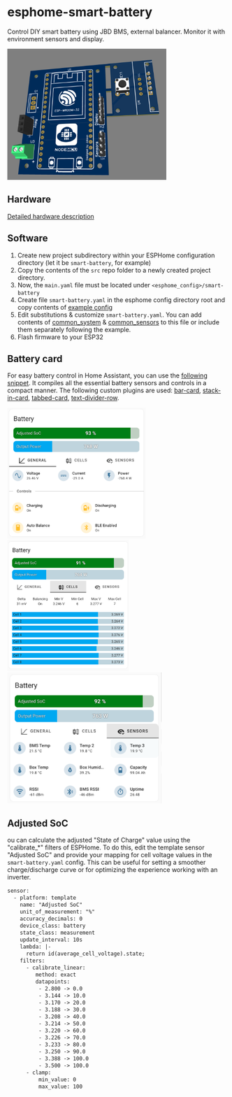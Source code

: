 # esphome-smart-battery
Control DIY smart battery using JBD BMS, external balancer. Monitor it with environment sensors and display.

<img src="images/header.png" alt="Project logo" height="300" width="auto">

## Hardware
[Detailed hardware description](pcb/README.md)

## Software
1) Create new project subdirectory within your ESPHome configuration directory (let it be `smart-battery`, for example) 
2) Copy the contents of the `src` repo folder to a newly created project directory.
3) Now, the `main.yaml` file must be located under `<esphome_config>/smart-battery`
4) Create file `smart-battery.yaml` in the esphome config directory root and copy contents of [example config](/examples/smart-battery.yaml)
5) Edit substitutions & customize `smart-battery.yaml`. You can add contents of [common_system](/examples/common_system.yaml) & [common_sensors](/examples/common_sensors.yaml) to this file or include them separately following the example.
6) Flash firmware to your ESP32

## Battery card
For easy battery control in Home Assistant, you can use the [following snippet](/battery-card/battery-card-example.yaml). It compiles all the essential battery sensors and controls in a compact manner. The following custom plugins are used: [bar-card](https://github.com/custom-cards/bar-card), [stack-in-card](https://github.com/custom-cards/stack-in-card), [tabbed-card](https://github.com/kinghat/tabbed-card), [text-divider-row](https://github.com/iantrich/text-divider-row).
<div>
    <img src="battery-card/screenshots/battery-card-tab1.png" alt="Battery card tab1 screenshot" height="300" width="auto">
    <img src="battery-card/screenshots/battery-card-tab2.png" alt="Battery card tab2 screenshot" height="300" width="auto">
    <img src="battery-card/screenshots/battery-card-tab3.png" alt="Battery card tab3 screenshot" height="300" width="auto">
</div>

## Adjusted SoC
ou can calculate the adjusted "State of Charge" value using the "calibrate_*" filters of ESPHome. To do this, edit the template sensor "Adjusted SoC" and provide your mapping for cell voltage values in the `smart-battery.yaml` config. This can be useful for setting a smoother charge/discharge curve or for optimizing the experience working with an inverter.
```
sensor:
  - platform: template
    name: "Adjusted SoC"
    unit_of_measurement: "%"
    accuracy_decimals: 0
    device_class: battery
    state_class: measurement
    update_interval: 10s
    lambda: |-
      return id(average_cell_voltage).state;
    filters:
      - calibrate_linear:
         method: exact
         datapoints:
          - 2.800 -> 0.0
          - 3.144 -> 10.0
          - 3.170 -> 20.0
          - 3.188 -> 30.0
          - 3.208 -> 40.0
          - 3.214 -> 50.0
          - 3.220 -> 60.0
          - 3.226 -> 70.0
          - 3.233 -> 80.0
          - 3.250 -> 90.0
          - 3.388 -> 100.0
          - 3.500 -> 100.0
      - clamp:
          min_value: 0
          max_value: 100
```
